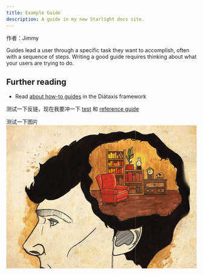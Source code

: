 ```yaml
---
title: Example Guide
description: A guide in my new Starlight docs site.
---
```


作者：Jimmy

Guides lead a user through a specific task they want to accomplish, often with a sequence of steps.
Writing a good guide requires thinking about what your users are trying to do.

## Further reading

- Read [about how-to guides](https://diataxis.fr/how-to-guides/) in the Diátaxis framework

测试一下反链，现在我要冲一下 [test](../../test/test/) 和 [reference guide](../../reference/reference-guide/)

测试一下图片
![test image](../../../assets/test/brain.jpg)